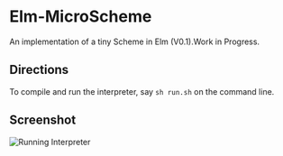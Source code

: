 # Elm-MicroScheme

An implementation of a tiny Scheme in Elm (V0.1).Work in Progress.

## Directions

To compile and run the interpreter, say `sh run.sh` on the command line.



## Screenshot

![Running Interpreter](https://imagedelivery.net/9U-0Y4sEzXlO6BXzTnQnYQ/cb29900a-fd51-4118-c7ca-0ba54f83d400/public)